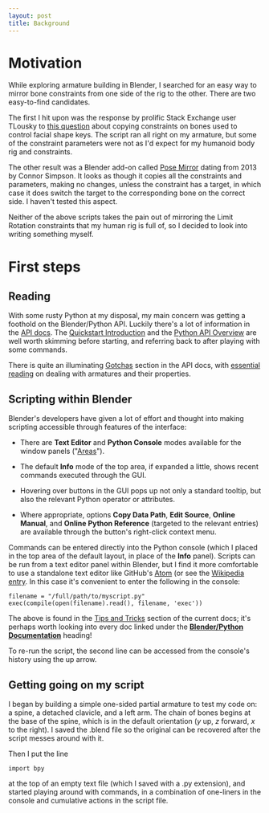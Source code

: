 ```yaml
---
layout: post
title: Background
---
```


# Motivation

While exploring armature building in Blender, I searched for an easy way to mirror bone constraints from one side of the rig to the other. There are two easy-to-find candidates.

The first I hit upon was the response by prolific Stack Exchange user TLousky to [this question](http://blender.stackexchange.com/questions/41709/how-to-copy-constraints-from-one-bone-to-another) about copying constraints on bones used to control facial shape keys. The script ran all right on my armature, but some of the constraint parameters were not as I'd expect for my humanoid body rig and constraints.

The other result was a Blender add-on called [Pose Mirror](https://developer.blender.org/T36334) dating from 2013 by Connor Simpson. It looks as though it copies all the constraints and parameters, making no changes, unless the constraint has a target, in which case it does switch the target to the corresponding bone on the correct side. I haven't tested this aspect.

Neither of the above scripts takes the pain out of mirroring the Limit Rotation constraints that my human rig is full of, so I decided to look into writing something myself.

# First steps

## Reading
With some rusty Python at my disposal, my main concern was getting a foothold on the Blender/Python API. Luckily there's a lot of information in the [API docs](https://www.blender.org/api/blender_python_api_current/). The [Quickstart Introduction](https://www.blender.org/api/blender_python_api_current/info_quickstart.html) and the [Python API Overview](https://www.blender.org/api/blender_python_api_current/info_overview.html) are well worth skimming before starting, and referring back to after playing with some commands.

There is quite an illuminating [Gotchas](https://www.blender.org/api/blender_python_api_current/info_gotcha.html) section in the API docs, with [essential reading](https://www.blender.org/api/blender_python_api_current/info_gotcha.html?highlight=gotcha#editbones-posebones-bone-bones) on dealing with armatures and their properties.

## Scripting within Blender


Blender's developers have given a lot of effort and thought into making scripting accessible through features of the interface:

* There are **Text Editor** and **Python Console** modes available for the window panels ("[Areas](https://www.blender.org/manual/interface/window_system/arranging_areas.html)").

* The default **Info** mode of the top area, if expanded a little, shows recent commands executed through the GUI.

* Hovering over buttons in the GUI pops up not only a standard tooltip, but also the relevant Python operator or attributes.

* Where appropriate, options **Copy Data Path**, **Edit Source**, **Online Manual**, and **Online Python Reference** (targeted to the relevant entries) are available through the button's right-click context menu.

Commands can be entered directly into the Python console (which I placed in the top area of the default layout, in place of the **Info** panel). Scripts can be run from a text editor panel within Blender, but I find it more comfortable to use a standalone text editor like GitHub's [Atom](atom.github.io) (or see the [Wikipedia entry](https://en.wikipedia.org/wiki/Atom_(text_editor)). In this case it's convenient to enter the following in the console:
```
filename = "/full/path/to/myscript.py"
exec(compile(open(filename).read(), filename, 'exec'))
```

The above is found in the [Tips and Tricks](https://www.blender.org/api/blender_python_api_current/info_tips_and_tricks.html) section of the current docs; it's perhaps worth looking into every doc linked under the [**Blender/Python Documentation**](https://www.blender.org/api/blender_python_api_current/contents.html#blender-python-documentation) heading!

To re-run the script, the second line can be accessed from the console's history using the up arrow.

## Getting going on my script

I began by building a simple one-sided partial armature to test my code on: a spine, a detached clavicle, and a left arm. The chain of bones begins at the base of the spine, which is in the default orientation (*y* up, *z* forward, *x* to the right). I saved the .blend file so the original can be recovered after the script messes around with it.

Then I put the line
```
import bpy
```
at the top of an empty text file (which I saved with a .py extension), and started playing around with commands, in a combination of one-liners in the console and cumulative actions in the script file.
